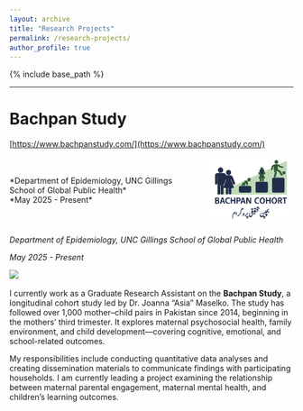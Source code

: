 ```yaml
---
layout: archive
title: "Research Projects"
permalink: /research-projects/
author_profile: true
---
```


{% include base_path %}

-----

# Bachpan Study
[https://www.bachpanstudy.com/](https://www.bachpanstudy.com/)

<div style="display: flex; justify-content: space-between; align-items: center; margin-bottom: 1.5em;">
  <div>
    *Department of Epidemiology, UNC Gillings School of Global Public Health*<br>
    *May 2025 - Present*
  </div>
  <div style="flex-shrink: 0; margin-left: 20px;">
    <img src="/images/lin-bachpan-logo.png" alt="Bachpan Study Logo" style="width:150px;">
  </div>
</div>

*Department of Epidemiology, UNC Gillings School of Global Public Health*

*May 2025 - Present*

![](lin-bachpan-logo-png)

I currently work as a Graduate Research Assistant on the **Bachpan Study**, a longitudinal cohort study led by Dr. Joanna “Asia” Maselko. The study has followed over 1,000 mother–child pairs in Pakistan since 2014, beginning in the mothers’ third trimester. It explores maternal psychosocial health, family environment, and child development—covering cognitive, emotional, and school-related outcomes.  

My responsibilities include conducting quantitative data analyses and creating dissemination materials to communicate findings with participating households. I am currently leading a project examining the relationship between maternal parental engagement, maternal mental health, and children’s learning outcomes.
